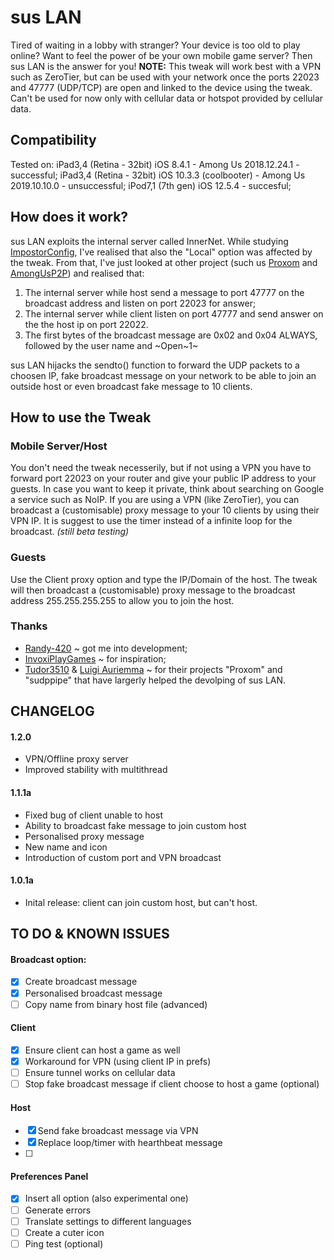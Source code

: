 # sus LAN
Tired of waiting in a lobby with stranger? Your device is too old to play online? Want to feel the power of be your own mobile game server? Then sus LAN is the answer for you!
**NOTE:** This tweak will work best with a VPN such as ZeroTier, but can be used with your network once the ports 22023 and 47777 (UDP/TCP) are open and linked to the device using the tweak. Can't be used for now only with cellular data or hotspot provided by cellular data.

## Compatibility
Tested on:
iPad3,4 (Retina - 32bit) iOS 8.4.1 - Among Us 2018.12.24.1 - successful;
iPad3,4 (Retina - 32bit) iOS 10.3.3 (coolbooter) - Among Us 2019.10.10.0 - unsuccessful;
iPod7,1 (7th gen) iOS 12.5.4 - succesful;

 
## How does it work?
sus LAN exploits the internal server called InnerNet.
While studying [ImpostorConfig](https://github.com/enbyautumn/ImpostorConfig), I've realised that also the "Local" option was affected by the tweak. From that, I've just looked at other project (such us [Proxom](https://github.com/Tudor3510/AndroidProxom) and [AmongUsP2P](https://github.com/InvoxiPlayGames/AmongUsP2P)) and realised that:
1. The internal server while host send a message to port 47777 on the broadcast address and listen on port 22023 for answer;
2. The internal server while client listen on port 47777 and send answer on the the host ip on port 22022.
3. The first bytes of the broadcast message are 0x02 and 0x04 ALWAYS, followed by the user name and ~Open~1~

sus LAN hijacks the sendto() function to forward the UDP packets to a choosen IP, fake broadcast message on your network to be able to join an outside host or even broadcast fake message to 10 clients.

## How to use the Tweak
### Mobile Server/Host
You don't need the tweak necesserily, but if not using a VPN you have to forward port 22023 on your router and give your public IP address to your guests. In case you want to keep it private, think about searching on Google a service such as NoIP.
If you are using a VPN (like ZeroTier), you can broadcast a (customisable) proxy message to your 10 clients by using their VPN IP. It is suggest to use the timer instead of a infinite loop for the broadcast. *(still beta testing)*

### Guests
 Use the Client proxy option and type the IP/Domain of the host. The tweak will then broadcast a (customisable) proxy message to the broadcast address 255.255.255.255 to allow you to join the host.
 
 ### Thanks
* [Randy-420](https://github.com/Randy-420/) ~ got me into development;
* [InvoxiPlayGames](https://github.com/InvoxiPlayGames/) ~ for inspiration;
* [Tudor3510](https://github.com/Tudor3510/) & [Luigi Auriemma](https://aluigi.altervista.org/mytoolz.htm) ~ for their projects "Proxom" and "sudppipe" that have largerly helped the devolping of sus LAN.

## CHANGELOG
#### 1.2.0
- VPN/Offline proxy server
- Improved stability with multithread

#### 1.1.1a
- Fixed bug of client unable to host
- Ability to broadcast fake message to join custom host
- Personalised proxy message
- New name and icon
- Introduction of custom port and VPN broadcast

#### 1.0.1a
- Inital release: client can join custom host, but can't host.
 
## TO DO & KNOWN ISSUES
#### Broadcast option:
- [x] Create broadcast message
- [x] Personalised broadcast message
- [ ] Copy name from binary host file (advanced)
#### Client
- [x] Ensure client can host a game as well
- [x] Workaround for VPN (using client IP in prefs)
- [ ] Ensure tunnel works on cellular data
- [ ] Stop fake broadcast message if client choose to host a game (optional)
#### Host
- [x] Send fake broadcast message via VPN
- [x] Replace loop/timer with hearthbeat message
- [ ] 
#### Preferences Panel
- [x] Insert all option (also experimental one)
- [ ] Generate errors
- [ ] Translate settings to different languages
- [ ] Create a cuter icon
- [ ] Ping test (optional)
